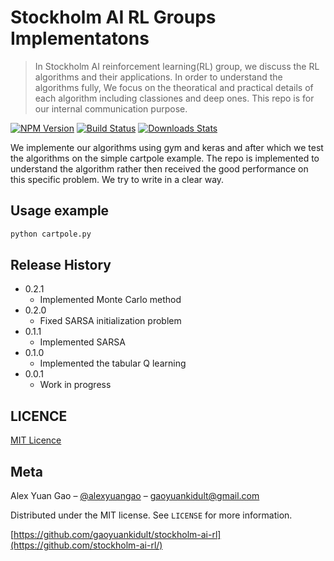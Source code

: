 # Stockholm AI RL Groups Implementatons
> In Stockholm AI reinforcement learning(RL) group, we discuss the RL algorithms and their applications. In order to understand the algorithms fully, We focus on the theoratical and practical details of each algorithm including classiones and deep ones. This repo is for our internal communication purpose.

[![NPM Version][npm-image]][npm-url]
[![Build Status][travis-image]][travis-url]
[![Downloads Stats][npm-downloads]][npm-url]

We implemente our algorithms using gym and keras and after which we test the algorithms on the simple cartpole example. The repo is implemented to understand the algorithm rather then received the good performance on this specific problem. We try to write in a clear way.

## Usage example

```sh
python cartpole.py
```

## Release History

* 0.2.1
    * Implemented Monte Carlo method
* 0.2.0
    * Fixed SARSA initialization problem
* 0.1.1
    * Implemented SARSA
* 0.1.0
    * Implemented the tabular Q learning
* 0.0.1
    * Work in progress

## LICENCE

[MIT Licence](https://en.wikipedia.org/wiki/MIT_License)

## Meta

Alex Yuan Gao – [@alexyuangao](https://twitter.com/alexyuangao) – gaoyuankidult@gmail.com

Distributed under the MIT license. See ``LICENSE`` for more information.

[https://github.com/gaoyuankidult/stockholm-ai-rl](https://github.com/stockholm-ai-rl/)

[npm-image]: https://img.shields.io/npm/v/datadog-metrics.svg?style=flat-square
[npm-url]: https://npmjs.org/package/datadog-metrics
[npm-downloads]: https://img.shields.io/npm/dm/datadog-metrics.svg?style=flat-square
[travis-image]: https://img.shields.io/travis/dbader/node-datadog-metrics/master.svg?style=flat-square
[travis-url]: https://travis-ci.org/dbader/node-datadog-metrics
